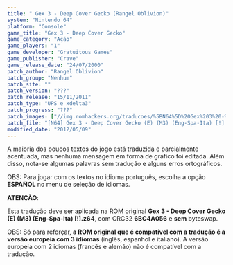 ```yaml
---
title: " Gex 3 - Deep Cover Gecko (Rangel Oblivion)"
system: "Nintendo 64"
platform: "Console"
game_title: "Gex 3 - Deep Cover Gecko"
game_category: "Ação"
game_players: "1"
game_developer: "Gratuitous Games"
game_publisher: "Crave"
game_release_date: "24/07/2000"
patch_author: "Rangel Oblivion"
patch_group: "Nenhum"
patch_site: ""
patch_version: "???"
patch_release: "15/11/2011"
patch_type: "UPS e xdelta3"
patch_progress: "???"
patch_images: ["//img.romhackers.org/traducoes/%5BN64%5D%20Gex%203%20-%20Deep%20Cover%20Gecko%20-%20Rangel%20Oblivion%20-%201.jpg","//img.romhackers.org/traducoes/%5BN64%5D%20Gex%203%20-%20Deep%20Cover%20Gecko%20-%20Rangel%20Oblivion%20-%202.jpg","//img.romhackers.org/traducoes/%5BN64%5D%20Gex%203%20-%20Deep%20Cover%20Gecko%20-%20Rangel%20Oblivion%20-%203.jpg"]
patch_file: "[N64] Gex 3 - Deep Cover Gecko (E) (M3) (Eng-Spa-Ita) [!] [T-BR] [T-Rangel Oblivion G-Nenhum] [A-2011].zip"
modified_date: "2012/05/09"
---
```

A maioria dos poucos textos do jogo está traduzida e parcialmente acentuada, mas nenhuma mensagem em forma de gráfico foi editada. Além disso, nota-se algumas palavras sem tradução e alguns erros ortográficos.

OBS: Para jogar com os textos no idioma português, escolha a opção <b>ESPAÑOL</b> no menu de seleção de idiomas.

<b>ATENÇÃO</b>:

Esta tradução deve ser aplicada na ROM original <b>Gex 3 - Deep Cover Gecko (E) (M3) (Eng-Spa-Ita) [!].z64</b>, com CRC32 <b>6BC4A056</b> e <b>sem</b> byteswap.

OBS: Só para reforçar, <b>a ROM original que é compatível com a tradução é a versão europeia com 3 idiomas</b> (inglês, espanhol e italiano). A versão europeia com 2 idiomas (francês e alemão) não é compatível com a tradução.

